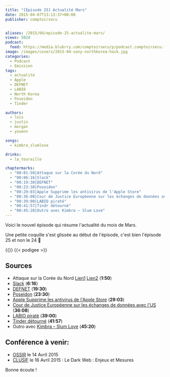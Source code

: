 ```yaml
---
title: "[Épisode 25] Actualité Mars"
date: 2015-04-07T13:13:37+00:00
publisher: comptoirsecu


aliases: /2015/04/episode-25-actualite-mars/
views: 5824
podcast:
  feed: https://media.blubrry.com/comptoirsecu/p/podcast.comptoirsecu.fr/CSEC.EP25.2015-04-06.ACTU_MARS2015.mp3
image: /images/covers/2015-04-sony-northkorea-hack.jpg
categories:
  - Podcast
  - Emission
tags:
  - actualité
  - Apple
  - DEFNET
  - LABIO
  - North Korea
  - Poseidon
  - Tinder

authors:
  - lois
  - justin
  - morgan
  - youenn

songs:
  - kimbra_slumlove

drinks:
  - la_touraille

chaptermarks:
  - "00:01:50|Attaque sur la Corée du Nord"
  - "00:06:16|Slack"
  - "00:19:30|DEFNET"
  - "00:23:30|Poseidon"
  - "00:29:03|Apple Supprime les antivirus de l'Apple Store"
  - "00:36:08|Cour de Justice Européenne sur les échanges de données avec l'US"
  - "00:39:00|LABIO piraté"
  - "00:41:57|Tindr détourné"
  - "00:45:20|Outro avec Kimbra – Slum Love"
---
```


Voici le nouvel épisode qui résume l'actualité du mois de Mars.

Une petite coquille s'est glissée au début de l'épisode, c'est bien l'épisode 25 et non le 24 🙂

{{<chaptermarks>}}
{{< podigee >}}

## Sources

  * Attaque sur la Corée du Nord [Lien1](http://www.techworm.net/2015/03/we-did-north-korea-united-states-says-north-korea-web-outage-was-revenge-for-sony-hack.html) [Lien2](http://www.northkoreatech.org/2014/12/22/north-koreas-internet-link-is-flaky-today/) (**1:50**)
  * [Slack](http://www.csoonline.com/article/2902745/data-breach/slack-boosts-security-after-data-breach.html#tk.rss_news) (**6:16**)
  * [DEFNET](www.defense.gouv.fr/content/download/.../DP%20DEFNET2015.pdf%20) (**19:30**)
  * [Poseidon](http://www.cio.com/article/2900554/new-malware-program-poseidon-targets-pointofsale-systems.html) (**23:30**)
  * [Apple Supprime les antivirus de l'Apple Store](https://nakedsecurity.sophos.com/2015/03/24/new-android-on-body-detection-leaves-your-phone-unlocked-as-long-as-you-keep-moving/?utm_source=Naked%2520Security%2520-%2520Feed&utm_medium=feed&utm_content=rss2&utm_campaign=Feed) (**29:03**)
  * [Cour de Justice Européenne sur les échanges de données avec l'US](http://www.pcworld.com/article/2900572/case-that-could-overturn-euus-data-exchange-deal-to-be-heard-by-top-eu-court.html#tk.rss_security) (**36:08**)
  * [LABIO piraté](http://www.undernews.fr/hacking-hacktivisme/rex-mundi-piratage-de-labio-fr-et-demande-de-rancon.html) (**39:00**)
  * [Tinder détourné](https://nakedsecurity.sophos.com/2015/03/27/tinder-hack-tricks-men-into-unknowingly-flirting-with-each-other/?utm_source=Naked%2520Security%2520-%2520Feed&utm_medium=feed&utm_content=rss2&utm_campaign=Feed) (**41:57**)
  * Outro avec [Kimbra – Slum Love](http://www.kimbramusic.com/music/slum-love) (**45:20**)

## Conférence à venir:

  * [OSSIR](http://www.ossir.org/paris/calendrier/) le 14 Avril 2015
  * [CLUSIF](https://www.clusif.asso.fr/fr/infos/event/) le 16 Avril 2015 : Le Dark Web : Enjeux et Mesures




Bonne écoute !
